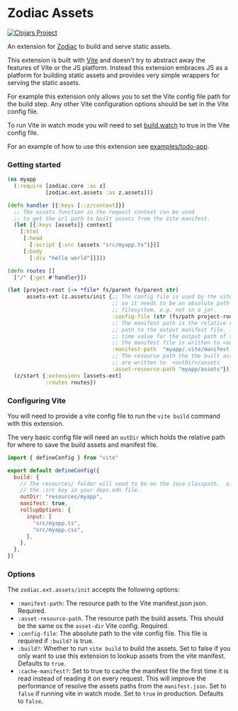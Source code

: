 # Zodiac Assets

[![Clojars Project](https://img.shields.io/clojars/v/com.github.brettatoms/zodiac-assets.svg)](https://clojars.org/com.github.brettatoms/zodiac-assets)

An extension for [Zodiac](https://github.com/brettatoms/zodiac) to build and
serve static assets.

This extension is built with [Vite](https://vite.dev/) and doesn't try to
abstract away the features of Vite or the JS platform. Instead this extension
embraces JS as a platform for building static assets and provides very simple
wrappers for serving the static assets.

For example this extension only allows you to set the Vite config file path for
the build step. Any other Vite configuration options should be set in the Vite
config file.

To run Vite in watch mode you will need to set
[build.watch](https://vite.dev/config/build-options.html#build-watch) to true in
the Vite config file.

For an example of how to use this extension see [examples/todo-app](examples/todo-app).


### Getting started

```clojure
(ns myapp
  (:require [zodiac.core :as z]
            [zodiac.ext.assets :as z.assets]))

(defn handler [{:keys [::z/context]}]
  ;; The assets function in the request context can be used
  ;; to get the url path to built assets from the Vite manifest.
  (let [{:keys [assets]} context]
    [:html
     [:head
       [:script {:src (assets "src/myapp.ts")}]]
     [:body
       [:div "hello world"]]]))

(defn routes []
  ["/" {:get #'handler}])

(let [project-root (-> *file* fs/parent fs/parent str)
      assets-ext (z.assets/init {;; The config file is used by the vite command
                                 ;; so it needs to be an absolute path on the
                                 ;; filesystem, e.g. not in a jar.
                                 :config-file (str (fs/path project-root "vite.config.js"))
                                 ;; The manifest path is the relative resource
                                 ;; path to the output manifest file. This value doesn't override the build
                                 ;; time value for the output path of the manifest file.  By default
                                 ;; the manifest file is written to <outDir>/.vite/manifest.json
                                 :manifest-path  "myapp/.vite/manifest.json"
                                 ;; The resource path the the built assets. By default the build assets
                                 ;; are written to  <outDir>/assets
                                 :asset-resource-path "myapp/assets"})]
  (z/start {:extensions [assets-ext]
            :routes routes})
```

### Configuring Vite

You will need to provide a vite config file to run the `vite build` command with this extension.

The very basic config file will need an `outDir` which holds the relative path for where to save the build assets and manifest file.

``` javascript
import { defineConfig } from "vite"

export default defineConfig({
  build: {
    // The resources/ folder will need to be on the Java classpath.  e.g. add it to
    // the :src key in your deps.edn file.
    outDir: "resources/myapp",
    manifest: true,
    rollupOptions: {
      input: [
        "src/myapp.ts",
        "src/myapp.css",
      ],
    },
  },
})
```


### Options

The `zodiac.ext.assets/init` accepts the following options:

- `:manifest-path`: The resource path to the Vite manifest.json json. Required.
- `:asset-resource-path`. The resource path the build assets. This should be the
  same os the `asset-dir` Vite config. Required.
- `:config-file`: The absolute path to the vite config file. This file is
  required if `:build?` is true.
- `:build?`: Whether to run `vite build` to build the assets. Set to false if
  you only want to use this extension to lookup assets from the vite manifest.
  Defaults to `true`.
- `:cache-manifest?`: Set to true to cache the manifest file the first time it
  is read instead of reading it on every request. This will improve the
  performance of resolve the assets paths from the `manifest.json`. Set to
  `false` if running vite in watch mode. Set to `true` in production. Defaults
  to `false`.
